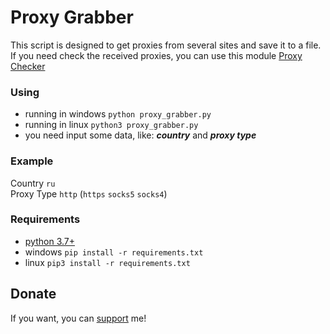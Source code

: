 # Proxy Grabber
This script is designed to get proxies from several sites and save it to a file.<br>
If you need check the received proxies, you can use this module [Proxy Checker](https://github.com/iterweb/proxy_checker)
### Using
* running in windows ```python proxy_grabber.py```
* running in linux ```python3 proxy_grabber.py```
* you need input some data, like: ***country*** and ***proxy type***
### Example
Country ```ru```<br>
Proxy Type ```http``` (```https``` ```socks5``` ```socks4```)
### Requirements
* [python 3.7+](https://www.python.org/)
* windows ```pip install -r requirements.txt```
* linux ```pip3 install -r requirements.txt``` 
## Donate
If you want, you can [support](https://destream.net/live/iterweb/donate) me!
